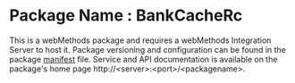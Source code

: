 # Package Name : BankCacheRc
This is a webMethods package and requires a webMethods Integration Server to host it. Package versioning and configuration can be found in the package [manifest](./BankCacheRc/manifest.v3) file. Service and API documentation is available on the package's home page http://&lt;server&gt;:&lt;port&gt;/&lt;packagename>.